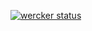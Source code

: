 [![wercker status](https://app.wercker.com/status/8da61a3340ca71679c1753f26cfbd646/s/master "wercker status")](https://app.wercker.com/project/byKey/8da61a3340ca71679c1753f26cfbd646)